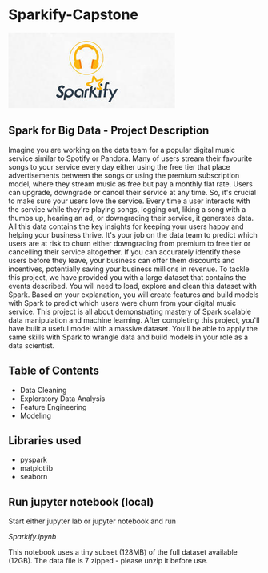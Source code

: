 # Sparkify-Capstone


![Sparkify Logo](sparkify.jpg)

## Spark for Big Data - Project Description
Imagine you are working on the data team for a popular digital music service similar to Spotify or Pandora. Many of users stream their favourite songs to your service every day either using the free tier that place advertisements between the songs or using the premium subscription model, where they stream music as free but pay a monthly flat rate. Users can upgrade, downgrade or cancel their service at any time. So, it's crucial to make sure your users love the service. Every time a user interacts with the service while they're playing songs, logging out, liking a song with a thumbs up, hearing an ad, or downgrading their service, it generates data. All this data contains the key insights for keeping your users happy and helping your business thrive. It's your job on the data team to predict which users are at risk to churn either downgrading from premium to free tier or cancelling their service altogether. If you can accurately identify these users before they leave, your business can offer them discounts and incentives, potentially saving your business millions in revenue. To tackle this project, we have provided you with a large dataset that contains the events described. You will need to load, explore and clean this dataset with Spark. Based on your explanation, you will create features and build models with Spark to predict which users were churn from your digital music service. This project is all about demonstrating mastery of Spark scalable data manipulation and machine learning. After completing this project, you'll have built a useful model with a massive dataset. You'll be able to apply the same skills with Spark to wrangle data and build models in your role as a data scientist. 

## Table of Contents
* Data Cleaning
* Exploratory Data Analysis
* Feature Engineering
* Modeling

## Libraries used
* pyspark
* matplotlib
* seaborn

## Run jupyter notebook (local)
Start either jupyter lab or jupyter notebook and run

*Sparkify.ipynb*

This notebook uses a tiny subset (128MB) of the full dataset available (12GB). The data file is 7 zipped - please unzip it before use.
